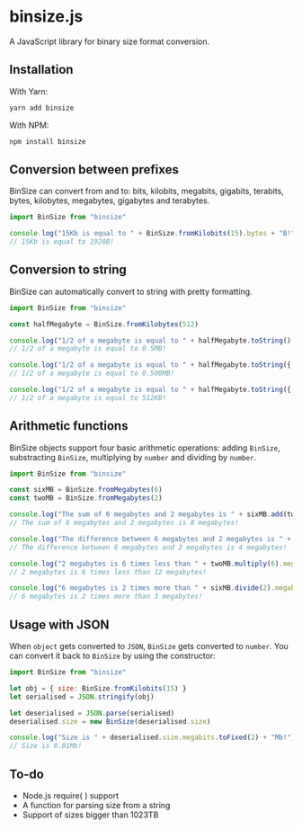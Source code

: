 # binsize.js

A JavaScript library for binary size format conversion.

## Installation

With Yarn:

```bash
yarn add binsize
```

With NPM:

```bash
npm install binsize
```

## Conversion between prefixes

BinSize can convert from and to: bits, kilobits, megabits, gigabits, terabits, bytes, kilobytes, megabytes, gigabytes and terabytes.

```javascript
import BinSize from "binsize"

console.log("15Kb is equal to " + BinSize.fromKilobits(15).bytes + "B!")
// 15Kb is equal to 1920B!
```

## Conversion to string

BinSize can automatically convert to string with pretty formatting.

```javascript
import BinSize from "binsize"

const halfMegabyte = BinSize.fromKilobytes(512)

console.log("1/2 of a megabyte is equal to " + halfMegabyte.toString() + "!")
// 1/2 of a megabyte is equal to 0.5MB!

console.log("1/2 of a megabyte is equal to " + halfMegabyte.toString({ fixed: 3 }) + "!")
// 1/2 of a megabyte is equal to 0.500MB!

console.log("1/2 of a megabyte is equal to " + halfMegabyte.toString({ whole: true }) + "!")
// 1/2 of a megabyte is equal to 512KB!
```

## Arithmetic functions

BinSize objects support four basic arithmetic operations: adding `BinSize`, substracting `BinSize`, multiplying by `number` and dividing by `number`.

```javascript
import BinSize from "binsize"

const sixMB = BinSize.fromMegabytes(6)
const twoMB = BinSize.fromMegabytes(2)

console.log("The sum of 6 megabytes and 2 megabytes is " + sixMB.add(twoMB).megabytes + " megabytes!")
// The sum of 6 megabytes and 2 megabytes is 8 megabytes!

console.log("The difference between 6 megabytes and 2 megabytes is " + sixMB.substract(twoMB).megabytes + " megabytes!")
// The difference between 6 megabytes and 2 megabytes is 4 megabytes!

console.log("2 megabytes is 6 times less than " + twoMB.multiply(6).megabytes + " megabytes!")
// 2 megabytes is 6 times less than 12 megabytes!

console.log("6 megabytes is 2 times more than " + sixMB.divide(2).megabytes + " megabytes!")
// 6 megabytes is 2 times more than 3 megabytes!

```

## Usage with JSON

When `object` gets converted to `JSON`, `BinSize` gets converted to `number`. You can convert it back to `BinSize` by using the constructor:

```javascript
import BinSize from "binsize"

let obj = { size: BinSize.fromKilobits(15) }
let serialised = JSON.stringify(obj)

let deserialised = JSON.parse(serialised)
deserialised.size = new BinSize(deserialised.size)

console.log("Size is " + deserialised.size.megabits.toFixed(2) + "Mb!")
// Size is 0.01Mb!
```

## To-do

-   Node.js require( ) support
-   A function for parsing size from a string
-   Support of sizes bigger than 1023TB
